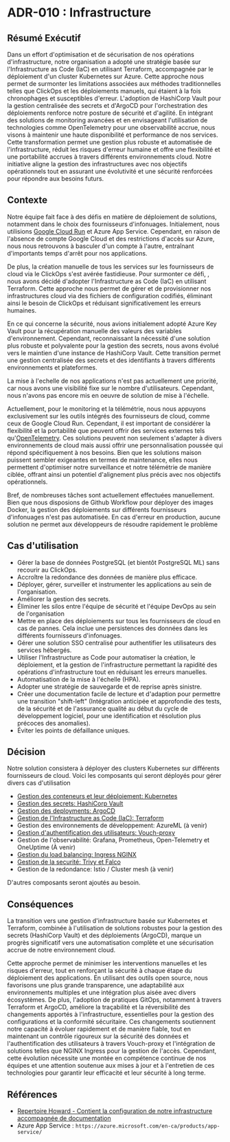 # ADR-010 : Infrastructure

## Résumé Exécutif

Dans un effort d'optimisation et de sécurisation de nos opérations
d'infrastructure, notre organisation a adopté une stratégie basée sur
l'Infrastructure as Code (IaC) en utilisant Terraform, accompagnée par le
déploiement d'un cluster Kubernetes sur Azure. Cette approche nous permet de
surmonter les limitations associées aux méthodes traditionnelles telles que
ClickOps et les déploiements manuels, qui étaient à la fois chronophages et
susceptibles d'erreur. L'adoption de HashiCorp Vault pour la gestion centralisée
des secrets et d'ArgoCD pour l'orchestration des déploiements renforce notre
posture de sécurité et d'agilité. En intégrant des solutions de monitoring
avancées et en envisageant l'utilisation de technologies comme OpenTelemetry
pour une observabilité accrue, nous visons à maintenir une haute disponibilité
et performance de nos services. Cette transformation permet une gestion plus
robuste et automatisée de l'infrastructure, réduit les risques d'erreur humaine
et offre une flexibilité et une portabilité accrues à travers différents
environnements cloud. Notre initiative aligne la gestion des infrastructures
avec nos objectifs opérationnels tout en assurant une évolutivité et une
sécurité renforcées pour répondre aux besoins futurs.

## Contexte

Notre équipe fait face à des défis en matière de déploiement de solutions,
notamment dans le choix des fournisseurs d'infonuages. Initialement, nous
utilisions [Google Cloud Run](https://cloud.google.com/run/?hl=en) et Azure App
Service. Cependant, en
raison de l'absence de compte Google Cloud et des restrictions d'accès sur
Azure, nous nous retrouvons à basculer d'un compte à l'autre, entraînant
d'importants temps d'arrêt pour nos applications.

De plus, la création manuelle de tous les services sur les fournisseurs de cloud
via le ClickOps s'est avérée fastidieuse. Pour surmonter ce défi, , nous avons
décidé d'adopter l'Infrastructure as Code (IaC) en utilisant Terraform. Cette
approche nous permet de gérer et de provisionner nos infrastructures cloud via
des fichiers de configuration codifiés, éliminant ainsi le besoin de ClickOps et
réduisant significativement les erreurs humaines.

En ce qui concerne la sécurité, nous avions initialement adopté Azure Key Vault
pour la récupération manuelle des valeurs des variables d'environnement.
Cependant, reconnaissant la nécessité d'une solution plus robuste et polyvalente
pour la gestion des secrets, nous avons évolué vers le maintien d'une instance
de HashiCorp Vault. Cette transition permet une gestion centralisée des secrets
et des identifiants à travers différents environnements et plateformes.

La mise à l'echelle de nos applications n'est pas actuellement une priorité, car
nous avons une visibilité fixe sur le nombre d'utilisateurs. Cependant, nous
n'avons pas encore mis en oeuvre de solution de mise à l'échelle.

Actuellement, pour le monitoring et la télémétrie, nous nous appuyons
exclusivement sur les outils intégrés des fournisseurs de cloud, comme ceux de
Google Cloud Run. Cependant, il est important de considérer la flexibilité et la
portabilité que peuvent offrir des services externes tels
qu'[OpenTelemetry](https://opentelemetry.io/). Ces solutions peuvent non
seulement s'adapter à divers environnements de cloud mais aussi offrir une
personnalisation poussée qui répond spécifiquement à nos besoins. Bien que les
solutions maison puissent sembler exigeantes en termes de maintenance, elles
nous permettent d'optimiser notre surveillance et notre télémétrie de manière
ciblée, offrant ainsi un potentiel d'alignement plus précis avec nos objectifs
opérationnels.

Bref, de nombreuses tâches sont actuellement effectuées manuellement. Bien que
nous disposions de Github Workflow pour déployer des images Docker, la gestion
des déploiements sur différents fournisseurs d'infonuages n'est pas automatisée.
En cas d'erreur en production, aucune solution ne permet aux développeurs de
résoudre rapidement le problème

## Cas d'utilisation

- Gérer la base de données PostgreSQL (et bientôt PostgreSQL ML) sans recourir
  au ClickOps.
- Accroître la redondance des données de manière plus efficace.
- Déployer, gérer, surveiller et instrumenter les applications au sein de
  l'organisation.
- Améliorer la gestion des secrets.
- Éliminer les silos entre l'équipe de sécurité et l'équipe DevOps au sein de
  l'organisation
- Mettre en place des déploiements sur tous les fournisseurs de cloud en cas de
  pannes. Cela inclue une persistences des données dans les différents
  fournisseurs d'infonuages.
- Gérer une solution SSO centralisé pour authentifier les utilisateurs des
  services hébergés.
- Utiliser l'Infrastructure as Code pour automatiser la création, le
  déploiement, et la gestion de l'infrastructure permettant la rapidité des
  opérations d'infrastructure tout en réduisant les erreurs manuelles.
- Automatisation de la mise à l'échelle (HPA).
- Adopter une stratégie de sauvegarde et de reprise après sinistre.
- Créer une documentation facile de lecture et d'adaption pour permettre une
  transition "shift-left" (Intégration anticipée et approfondie des tests, de la
  sécurité et de l'assurance qualité au début du cycle de développement
  logiciel, pour une identification et résolution plus précoces des anomalies).
- Éviter les points de défaillance uniques.

## Décision

Notre solution consistera à déployer des clusters Kubernetes sur différents
fournisseurs de cloud. Voici les composants qui seront déployés pour gérer
divers cas d'utilisation

- [Gestion des conteneurs et leur déploiement:
  Kubernetes](014-containers.fr-ca.md)
- [Gestion des secrets: HashiCorp Vault](012-secret-management.fr-ca.md)
- [Gestion des deployments: ArgoCD](011-gitops.fr-ca.md)
- [Gestion de l'Infrastructure as Code (IaC): Terraform](013-IaC-tool.fr-ca.md)
- Gestion des environnements de développement: AzureML (à venir)
- [Gestion d'authentification des utilisateurs:
  Vouch-proxy](015-authentication-management.fr-ca.md)
- Gestion de l'observabilité: Grafana, Prometheus, Open-Telemetry et OneUptime
  (À venir)
- [Gestion du load balancing: Ingress NGINX](016-networking.fr-ca.md)
- [Gestion de la securité: Trivy et Falco](017-security.fr-ca.md)
- Gestion de la redondance: Istio / Cluster mesh (à venir)

D'autres composants seront ajoutés au besoin.

## Conséquences

La transition vers une gestion d'infrastructure basée sur Kubernetes et
Terraform, combinée à l'utilisation de solutions robustes pour la gestion des
secrets (HashiCorp Vault) et des déploiements (ArgoCD), marque un progrès
significatif vers une automatisation complète et une sécurisation accrue de
notre environnement cloud.

Cette approche permet de minimiser les interventions manuelles et les risques
d'erreur, tout en renforçant la sécurité à chaque étape du déploiement des
applications. En utilisant des outils open source, nous favorisons une plus
grande transparence, une adaptabilité aux environnements multiples et une
intégration plus aisée avec divers écosystèmes. De plus, l'adoption de pratiques
GitOps, notamment à travers Terraform et ArgoCD, améliore la traçabilité et la
réversibilité des changements apportés à l'infrastructure, essentielles pour la
gestion des configurations et la conformité sécuritaire. Ces changements
soutiennent notre capacité à évoluer rapidement et de manière fiable, tout en
maintenant un contrôle rigoureux sur la sécurité des données et
l'authentification des utilisateurs à travers Vouch-proxy et l'intégration de
solutions telles que NGINX Ingress pour la gestion de l'accès. Cependant, cette
évolution nécessite une montée en compétence continue de nos équipes et une
attention soutenue aux mises à jour et à l'entretien de ces technologies pour
garantir leur efficacité et leur sécurité à long terme.

## Références

- [Repertoire Howard - Contient la configuration de notre infrastructure
  accompagnée de documentation](https://github.com/ai-cfia/howard)
- Azure App Service : `https://azure.microsoft.com/en-ca/products/app-service/`
